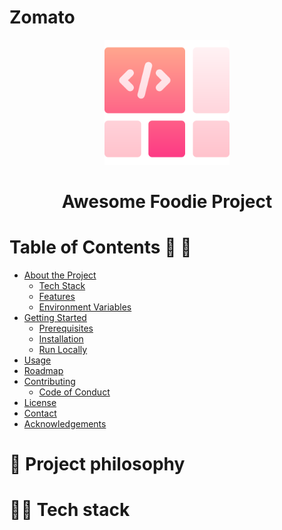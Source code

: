 # Zomato
<div align="center">

  <img src="assets/logo.png" alt="logo" width="200" height="auto" />
  <h1>Awesome Foodie Project</h1>
  </div>
  
 # Table of Contents 🥳 🚀

- [About the Project](#star2-about-the-project)
  * [Tech Stack](#space_invader-tech-stack)
  * [Features](#dart-features)
  * [Environment Variables](#key-environment-variables)
- [Getting Started](#toolbox-getting-started)
  * [Prerequisites](#bangbang-prerequisites)
  * [Installation](#gear-installation)
  * [Run Locally](#running-run-locally)
- [Usage](#eyes-usage)
- [Roadmap](#compass-roadmap)
- [Contributing](#wave-contributing)
  * [Code of Conduct](#scroll-code-of-conduct)
- [License](#warning-license)
- [Contact](#handshake-contact)
- [Acknowledgements](#gem-acknowledgements)

# 🧐 Project philosophy


# 👨‍💻 Tech stack
